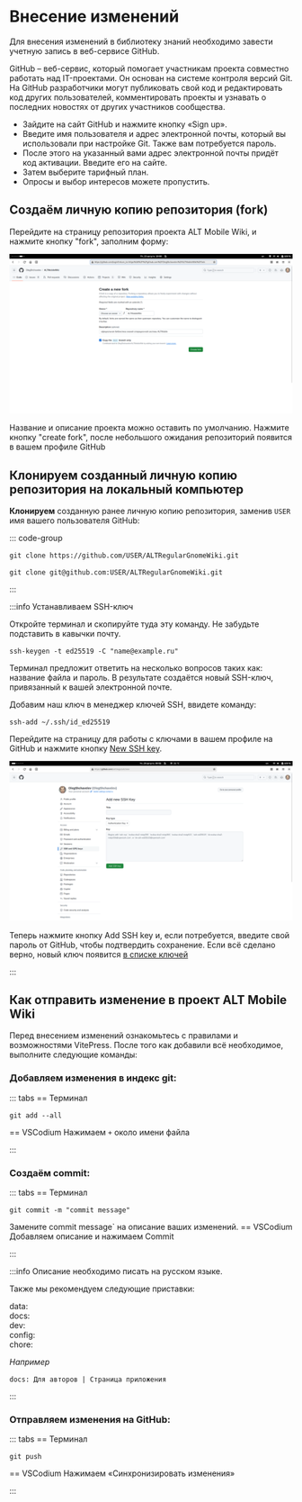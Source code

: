# Внесение изменений

Для внесения изменений в библиотеку знаний необходимо завести учетную запись в веб-сервисе GitHub.

GitHub – веб-сервис, который помогает участникам проекта совместно работать над IT-проектами. Он основан на системе контроля версий Git. На GitHub разработчики могут публиковать свой код и редактировать код других пользователей, комментировать проекты и узнавать о последних новостях от других участников сообщества.

- Зайдите на сайт GitHub и нажмите кнопку «Sign up».
- Введите имя пользователя и адрес электронной почты, который вы использовали при настройке Git. Также вам потребуется пароль.
- После этого на указанный вами адрес электронной почты придёт код активации. Введите его на сайте.
- Затем выберите тарифный план.
- Опросы и выбор интересов можете пропустить.

## Создаём личную копию репозитория (fork)

Перейдите на страницу репозитория проекта ALT Mobile Wiki, и нажмите кнопку "fork", заполним форму:

![Форма создания личной копии репозитория](./alteration-1.png)

Название и описание проекта можно оставить по умолчанию. Нажмите кнопку "create fork", после небольшого ожидания репозиторий появится в вашем профиле GitHub

## Клонируем созданный личную копию репозитория на локальный компьютер

**Клонируем** созданную ранее личную копию репозитория, заменив `USER` имя вашего пользователя GitHub:

::: code-group

```shell[https]
git clone https://github.com/USER/ALTRegularGnomeWiki.git
```

```shell[ssh]
git clone git@github.com:USER/ALTRegularGnomeWiki.git
```

:::

:::info Устанавливаем SSH-ключ

Откройте терминал и скопируйте туда эту команду. Не забудьте подставить в кавычки почту.

```shell
ssh-keygen -t ed25519 -C "name@example.ru"
```

Терминал предложит ответить на несколько вопросов таких как: название файла и пароль. В результате создаётся новый SSH-ключ, привязанный к вашей электронной почте.

Добавим наш ключ в менеджер ключей SSH, ввидете команду:

```shell
ssh-add ~/.ssh/id_ed25519
```

Перейдите на страницу для работы с ключами в вашем профиле на GitHub и нажмите кнопку [New SSH key](https://github.com/settings/ssh/new).

![New SSH key](./alteration-2.png)

Теперь нажмите кнопку Add SSH key и, если потребуется, введите свой пароль от GitHub, чтобы подтвердить сохранение. Если всё сделано верно, новый ключ появится [в списке ключей](https://github.com/settings/keys)

:::

## Как отправить изменение в проект ALT Mobile Wiki

Перед внесением изменений ознакомьтесь с правилами и возможностями VitePress. После того как добавили всё необходимое, выполните следующие команды:

### Добавляем изменения в индекс git:

::: tabs
== Терминал

```shell
git add --all
```

== VSCodium
Нажимаем `+` около имени файла

:::

### Создаём commit:

::: tabs
== Терминал

```shell
git commit -m "commit message"
```

Замените commit message` на описание ваших изменений.
== VSCodium
Добавляем описание и нажимаем Сommit

:::

:::info
Описание необходимо писать на русском языке.

Также мы рекомендуем следующие приставки:

data: \
docs: \
dev: \
config: \
chore:

_Например_

```
docs: Для авторов | Страница приложения
```

:::

### Отправляем изменения на GitHub:

::: tabs
== Терминал

```shell
git push
```

== VSCodium
Нажимаем «Синхронизировать изменения»

:::
